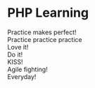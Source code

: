 # PHP Learning  
Practice makes perfect!  
Practice practice practice  
Love it!  
Do it!   
KISS!  
Agile fighting!  
Everyday!

